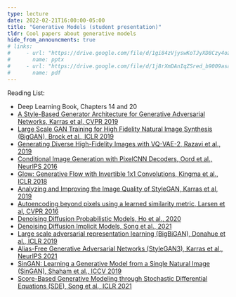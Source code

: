 ```yaml
---
type: lecture
date: 2022-02-21T16:00:00-05:00
title: "Generative Models (student presentation)"
tldr: Cool papers about generative models
hide_from_announcments: true
# links:
#     - url: "https://drive.google.com/file/d/1gi84zVjyswKoTJyXD8Czy4ozy7xrlvsF/view?usp=sharing"
#       name: pptx
#     - url: "https://drive.google.com/file/d/1j8rXmDAnIqZSred_b9009asayUou5iug/view?usp=sharing"
#       name: pdf
---
```

Reading List:
- Deep Learning Book, Chapters 14 and 20
- [A Style-Based Generator Architecture for Generative Adversarial Networks, Karras et al, CVPR 2019](https://arxiv.org/abs/1812.04948)
- [Large Scale GAN Training for High Fidelity Natural Image Synthesis (BigGAN), Brock et al., ICLR 2019](https://openreview.net/forum?id=B1xsqj09Fm&noteId=B1xsqj09Fm)
- [Generating Diverse High-Fidelity Images with VQ-VAE-2, Razavi et al., 2019](https://arxiv.org/abs/1906.00446)
- [Conditional Image Generation with PixelCNN Decoders, Oord et al., NeurIPS 2016](https://arxiv.org/abs/1606.05328)
- [Glow: Generative Flow with Invertible 1x1 Convolutions, Kingma et al., ICLR 2018](https://arxiv.org/abs/1807.03039)
- [Analyzing and Improving the Image Quality of StyleGAN, Karras et al, 2019](https://arxiv.org/abs/1912.04958)
- [Autoencoding beyond pixels using a learned similarity metric, Larsen et al, CVPR 2016](https://arxiv.org/abs/1512.09300)
- [Denoising Diffusion Probabilistic Models, Ho et al., 2020](https://arxiv.org/abs/2006.11239)
- [Denoising Diffusion Implicit Models, Song et al., 2021](https://arxiv.org/pdf/2010.02502.pdf)
- [Large scale adversarial representation learning (BigBiGAN), Donahue et al., ICLR 2019](https://arxiv.org/abs/1907.02544)
- [Alias-Free Generative Adversarial Networks (StyleGAN3), Karras et al., NeurIPS 2021](https://github.com/NVlabs/stylegan3)
- [SinGAN: Learning a Generative Model from a Single Natural Image (SinGAN), Shaham et al., ICCV 2019](https://arxiv.org/abs/1905.01164)
- [Score-Based Generative Modeling through Stochastic Differential Equations (SDE), Song et al., ICLR 2021](https://arxiv.org/abs/2011.13456)


